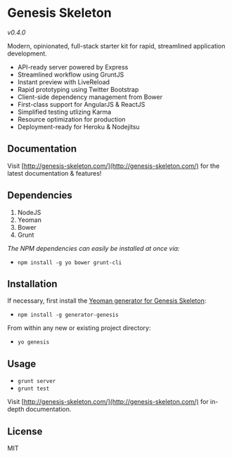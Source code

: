 # Genesis Skeleton

*v0.4.0*

Modern, opinionated, full-stack starter kit for rapid, streamlined application development.

- API-ready server powered by Express
- Streamlined workflow using GruntJS
- Instant preview with LiveReload
- Rapid prototyping using Twitter Bootstrap
- Client-side dependency management from Bower
- First-class support for AngularJS & ReactJS
- Simplified testing utlizing Karma
- Resource optimization for production
- Deployment-ready for Heroku & Nodejitsu


## Documentation

Visit [http://genesis-skeleton.com/](http://genesis-skeleton.com/) for the
latest documentation & features!


## Dependencies

1. NodeJS
2. Yeoman
3. Bower
4. Grunt

*The NPM dependencies can easily be installed at once via:*

- `npm install -g yo bower grunt-cli`

## Installation

If necessary, first install the [Yeoman generator for Genesis Skeleton](https://github.com/ericclemmons/generator-genesis):

- `npm install -g generator-genesis`

From within any new or existing project directory:

- `yo genesis`


## Usage

- `grunt server`
- `grunt test`

Visit [http://genesis-skeleton.com/](http://genesis-skeleton.com/) for in-depth
documentation.


## License

MIT

